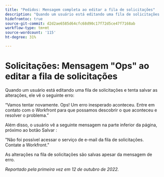 ```yaml
---
title: "Pedidos: Mensagem completa ao editar a fila de solicitações"
description: "Quando um usuário está editando uma fila de solicitações e tenta salvar as alterações, ele vê um erro."
hidefromtoc: true
source-git-commit: d2d2ae6585d64cfc68d90c17f72d5ce47f7168ab
workflow-type: tm+mt
source-wordcount: '115'
ht-degree: 31%

---
```



# Solicitações: Mensagem &quot;Ops&quot; ao editar a fila de solicitações

Quando um usuário está editando uma fila de solicitações e tenta salvar as alterações, ele vê o seguinte erro:

“Vamos tentar novamente. Ops! Um erro inesperado aconteceu. Entre em contato com o Workfront para que possamos descobrir o que aconteceu e resolver o problema.”

Além disso, o usuário vê a seguinte mensagem na parte inferior da página, próximo ao botão Salvar :

&quot;Não foi possível acessar o serviço de e-mail da fila de solicitações. Contate a Workfront.&quot;

As alterações na fila de solicitações são salvas apesar da mensagem de erro.

_Reportado pela primeira vez em 12 de outubro de 2022._

